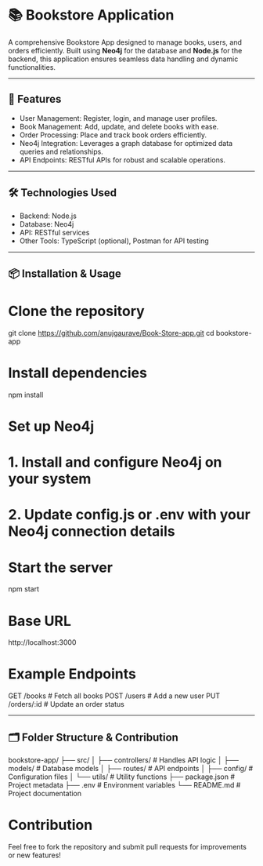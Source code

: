 # 📚 Bookstore Application

A comprehensive Bookstore App designed to manage books, users, and orders efficiently. Built using **Neo4j** for the database and **Node.js** for the backend, this application ensures seamless data handling and dynamic functionalities.

---

## 🚀 Features
- User Management: Register, login, and manage user profiles.
- Book Management: Add, update, and delete books with ease.
- Order Processing: Place and track book orders efficiently.
- Neo4j Integration: Leverages a graph database for optimized data queries and relationships.
- API Endpoints: RESTful APIs for robust and scalable operations.

---

## 🛠️ Technologies Used
- Backend: Node.js
- Database: Neo4j
- API: RESTful services
- Other Tools: TypeScript (optional), Postman for API testing

---

## 📦 Installation & Usage
# Clone the repository
git clone https://github.com/anujgaurave/Book-Store-app.git
cd bookstore-app

# Install dependencies
npm install

# Set up Neo4j
# 1. Install and configure Neo4j on your system
# 2. Update config.js or .env with your Neo4j connection details

# Start the server
npm start

# Base URL
http://localhost:3000

# Example Endpoints
GET /books           # Fetch all books
POST /users          # Add a new user
PUT /orders/:id      # Update an order status

---

## 🗂️ Folder Structure & Contribution
bookstore-app/
├── src/
│   ├── controllers/      # Handles API logic
│   ├── models/           # Database models
│   ├── routes/           # API endpoints
│   ├── config/           # Configuration files
│   └── utils/            # Utility functions
├── package.json          # Project metadata
├── .env                  # Environment variables
└── README.md             # Project documentation

# Contribution
Feel free to fork the repository and submit pull requests for improvements or new features!
